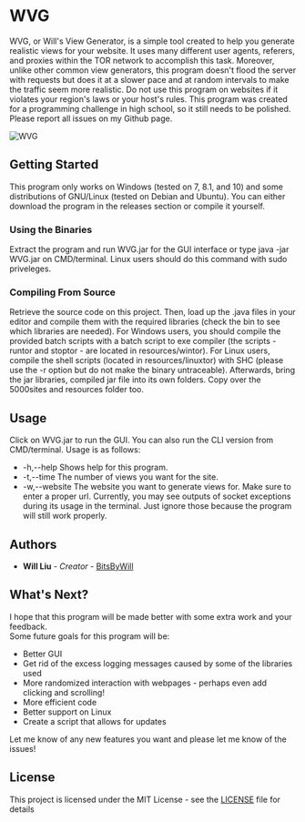 # WVG
WVG, or Will's View Generator, is a simple tool created to help you generate realistic views for your website.
It uses many different user agents, referers, and proxies within the TOR network to accomplish this task.
Moreover, unlike other common view generators, this program doesn't flood the server with requests but does it at a slower pace and at random intervals to make the traffic seem more realistic.  Do not use this program on websites if it violates your region's laws or your host's rules.
This program was created for a programming challenge in high school, so it still needs to be polished.  Please report all issues on my Github page.

![WVG](https://s17.postimg.org/swrve60yn/main.jpg)

## Getting Started

This program only works on Windows (tested on 7, 8.1, and 10) and some distributions of GNU/Linux (tested on Debian and Ubuntu).
You can either download the program in the releases section or compile it yourself.

### Using the Binaries
Extract the program and run WVG.jar for the GUI interface or type java -jar WVG.jar on CMD/terminal.  Linux users should do this command with sudo priveleges.

### Compiling From Source
Retrieve the source code on this project.  Then, load up the .java files in your editor and compile them with the required libraries (check the bin to see which libraries are needed).
For Windows users, you should compile the provided batch scripts with a batch script to exe compiler (the scripts - runtor and stoptor - are located in resources/wintor).  For Linux users, compile the shell scripts (located in resources/linuxtor) with SHC (please use the -r option but do not make the binary untraceable).
Afterwards, bring the jar libraries, compiled jar file into its own folders.  Copy over the 5000sites and resources folder too.

## Usage
Click on WVG.jar to run the GUI.  You can also run the CLI version from CMD/terminal.  Usage is as follows:
 * -h,--help            Shows help for this program.
 * -t,--time <arg>      The number of views you want for the site.
 * -w,--website <arg>   The website you want to generate views for. Make
                      sure to enter a proper url.
Currently, you may see outputs of socket exceptions during its usage in the terminal.  Just ignore those because the program will still work properly.

## Authors
* **Will Liu** - *Creator* - [BitsByWill](https://github.com/BitsByWill)

## What's Next?
I hope that this program will be made better with some extra work and your feedback.  
Some future goals for this program will be:
* Better GUI
* Get rid of the excess logging messages caused by some of the libraries used
* More randomized interaction with webpages - perhaps even add clicking and scrolling!
* More efficient code
* Better support on Linux
* Create a script that allows for updates

Let me know of any new features you want and please let me know of the issues!

## License

This project is licensed under the MIT License - see the [LICENSE](LICENSE) file for details
